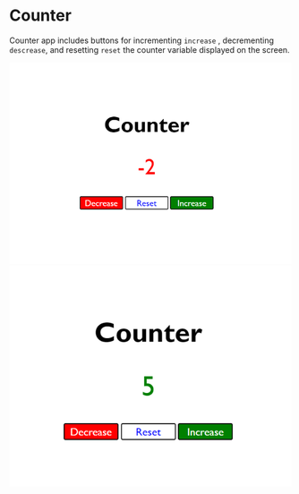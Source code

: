 # Counter
 Counter app includes buttons for incrementing `increase` , decrementing `descrease`, and resetting `reset` the counter variable displayed on the screen.

 ![decrease](counter.png)
 ![increase](counter2.png)
